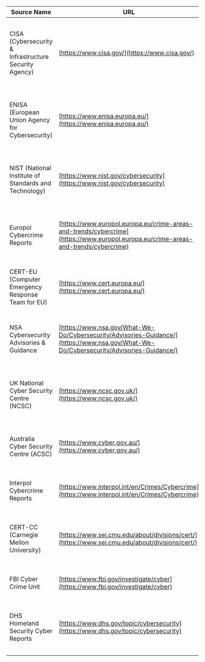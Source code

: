 
| Source Name | URL | Description |
|-------------|-----|-------------|
| CISA (Cybersecurity & Infrastructure Security Agency) | [https://www.cisa.gov/](https://www.cisa.gov/) | U.S. government agency providing guidance on cybersecurity and infrastructure security. |
| ENISA (European Union Agency for Cybersecurity) | [https://www.enisa.europa.eu/](https://www.enisa.europa.eu/) | The European Union's cybersecurity agency offering reports and analysis on cyber threats. |
| NIST (National Institute of Standards and Technology) | [https://www.nist.gov/cybersecurity](https://www.nist.gov/cybersecurity) | U.S. government body developing cybersecurity policies and standards. |
| Europol Cybercrime Reports | [https://www.europol.europa.eu/crime-areas-and-trends/cybercrime](https://www.europol.europa.eu/crime-areas-and-trends/cybercrime) | Europol’s reports and analysis on cybercrime and related threats in Europe. |
| CERT-EU (Computer Emergency Response Team for EU) | [https://www.cert.europa.eu/](https://www.cert.europa.eu/) | Cyber emergency response team for the European Union. |
| NSA Cybersecurity Advisories & Guidance | [https://www.nsa.gov/What-We-Do/Cybersecurity/Advisories-Guidance/](https://www.nsa.gov/What-We-Do/Cybersecurity/Advisories-Guidance/) | Cybersecurity advisories and guidance from the U.S. National Security Agency. |
| UK National Cyber Security Centre (NCSC) | [https://www.ncsc.gov.uk/](https://www.ncsc.gov.uk/) | The UK's national authority on cybersecurity, providing advice and guidance. |
| Australia Cyber Security Centre (ACSC) | [https://www.cyber.gov.au/](https://www.cyber.gov.au/) | Australia's cybersecurity center offering threat reports and guidance. |
| Interpol Cybercrime Reports | [https://www.interpol.int/en/Crimes/Cybercrime](https://www.interpol.int/en/Crimes/Cybercrime) | Interpol's reports on international cybercrime trends. |
| CERT-CC (Carnegie Mellon University) | [https://www.sei.cmu.edu/about/divisions/cert/](https://www.sei.cmu.edu/about/divisions/cert/) | Cybersecurity emergency response team from Carnegie Mellon University. |
| FBI Cyber Crime Unit | [https://www.fbi.gov/investigate/cyber](https://www.fbi.gov/investigate/cyber) | The FBI's unit dedicated to investigating cybercrimes. |
| DHS Homeland Security Cyber Reports | [https://www.dhs.gov/topic/cybersecurity](https://www.dhs.gov/topic/cybersecurity) | Reports and updates from the U.S. Department of Homeland Security on cybersecurity. |
